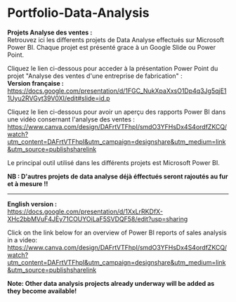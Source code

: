 # Portfolio-Data-Analysis

**Projets Analyse des ventes :** \
Retrouvez ici les differents projets de Data Analyse effectués sur Microsoft Power BI. Chaque projet est présenté grace à un Google Slide ou Power Point.


Cliquez le lien ci-dessous pour acceder à la présentation Power Point du projet "Analyse des ventes d'une entreprise de fabrication" : \
**Version française :** \
https://docs.google.com/presentation/d/1FGC_NukXpaXxsO1Dp4q3Jg5qjE11Uyu2RVGyt39V0XI/edit#slide=id.p 

Cliquez le lien ci-dessous pour avoir un aperçu des rapports Power BI dans une vidéo consernant l'analyse des ventes :
https://www.canva.com/design/DAFrtVTFhpI/smdO3YFHsDx4S4ordfZKCQ/watch?utm_content=DAFrtVTFhpI&utm_campaign=designshare&utm_medium=link&utm_source=publishsharelink

Le principal outil utilisé dans les différents projets est Microsoft Power BI. 

**NB : D'autres projets de data analyse déjà éffectués seront rajoutés au fur et à mesure !!**

---------------------------------------------------------------------------------------------------------
**English version :** \
https://docs.google.com/presentation/d/1XxLrRKDfX-XHc2bbMVuF4JEy71COUYOiLaF5SVDQF58/edit?usp=sharing

Click on the link below for an overview of Power BI reports of sales analysis in a video:
https://www.canva.com/design/DAFrtVTFhpI/smdO3YFHsDx4S4ordfZKCQ/watch?utm_content=DAFrtVTFhpI&utm_campaign=designshare&utm_medium=link&utm_source=publishsharelink

**Note: Other data analysis projects already underway will be added as they become available!**

